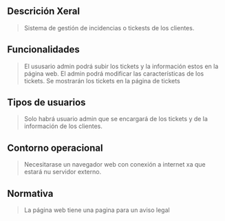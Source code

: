 

## Descrición Xeral

>Sistema de gestión de incidencias o tickests de los clientes.

## Funcionalidades

>El ususario admin podrá subir los tickets y la información estos en la página web.
>El admin podrá modificar las características de los tickets.
>Se mostrarán los tickets en la página de tickets
>


## Tipos de usuarios

>Solo habrá usuario admin que se encargará de los tickets y de la información de los clientes.
>


## Contorno operacional

>Necesitarase un navegador web con conexión a internet xa que estará nu servidor externo.

## Normativa

>La página web tiene una pagina para un aviso legal
>


